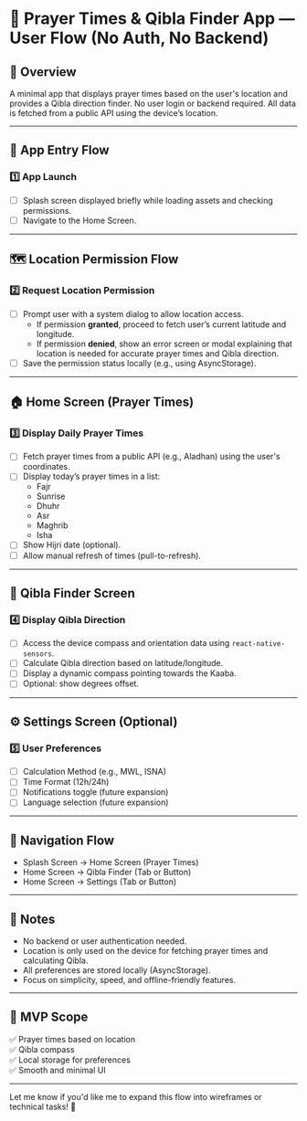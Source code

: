 # 📱 Prayer Times & Qibla Finder App — User Flow (No Auth, No Backend)

## 🌟 Overview

A minimal app that displays prayer times based on the user's location and provides a Qibla direction finder. No user login or backend required. All data is fetched from a public API using the device’s location.

---

## 🚀 App Entry Flow

### 1️⃣ App Launch

- [ ] Splash screen displayed briefly while loading assets and checking permissions.
- [ ] Navigate to the Home Screen.

---

## 🗺️ Location Permission Flow

### 2️⃣ Request Location Permission

- [ ] Prompt user with a system dialog to allow location access.
  - If permission **granted**, proceed to fetch user’s current latitude and longitude.
  - If permission **denied**, show an error screen or modal explaining that location is needed for accurate prayer times and Qibla direction.
- [ ] Save the permission status locally (e.g., using AsyncStorage).

---

## 🏠 Home Screen (Prayer Times)

### 3️⃣ Display Daily Prayer Times

- [ ] Fetch prayer times from a public API (e.g., Aladhan) using the user's coordinates.
- [ ] Display today’s prayer times in a list:
  - Fajr
  - Sunrise
  - Dhuhr
  - Asr
  - Maghrib
  - Isha
- [ ] Show Hijri date (optional).
- [ ] Allow manual refresh of times (pull-to-refresh).

---

## 🧭 Qibla Finder Screen

### 4️⃣ Display Qibla Direction

- [ ] Access the device compass and orientation data using `react-native-sensors`.
- [ ] Calculate Qibla direction based on latitude/longitude.
- [ ] Display a dynamic compass pointing towards the Kaaba.
- [ ] Optional: show degrees offset.

---

## ⚙️ Settings Screen (Optional)

### 5️⃣ User Preferences

- [ ] Calculation Method (e.g., MWL, ISNA)
- [ ] Time Format (12h/24h)
- [ ] Notifications toggle (future expansion)
- [ ] Language selection (future expansion)

---

## 📱 Navigation Flow

- Splash Screen → Home Screen (Prayer Times)
- Home Screen → Qibla Finder (Tab or Button)
- Home Screen → Settings (Tab or Button)

---

## 📝 Notes

- No backend or user authentication needed.
- Location is only used on the device for fetching prayer times and calculating Qibla.
- All preferences are stored locally (AsyncStorage).
- Focus on simplicity, speed, and offline-friendly features.

---

## 🎯 MVP Scope

✅ Prayer times based on location  
✅ Qibla compass  
✅ Local storage for preferences  
✅ Smooth and minimal UI

---

Let me know if you'd like me to expand this flow into wireframes or technical tasks! 🚀

